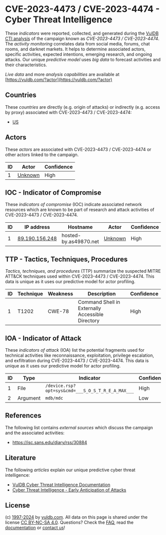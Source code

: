 # CVE-2023-4473 / CVE-2023-4474 - Cyber Threat Intelligence

These _indicators_ were reported, collected, and generated during the [VulDB CTI analysis](https://vuldb.com/?kb.cti) of the campaign known as _CVE-2023-4473 / CVE-2023-4474_. The _activity monitoring_ correlates data from social media, forums, chat rooms, and darknet markets. It helps to determine associated actors, specific activities, expected intentions, emerging research, and ongoing attacks. Our unique _predictive model_ uses _big data_ to forecast activities and their characteristics.

_Live data_ and more _analysis capabilities_ are available at [https://vuldb.com/?actor](https://vuldb.com/?actor)

## Countries

These _countries_ are directly (e.g. origin of attacks) or indirectly (e.g. access by proxy) associated with CVE-2023-4473 / CVE-2023-4474:

* [US](https://vuldb.com/?country.us)

## Actors

These _actors_ are associated with CVE-2023-4473 / CVE-2023-4474 or other actors linked to the campaign.

ID | Actor | Confidence
-- | ----- | ----------
1 | [Unknown](https://vuldb.com/?actor.unknown) | High

## IOC - Indicator of Compromise

These _indicators of compromise_ (IOC) indicate associated network resources which are known to be part of research and attack activities of CVE-2023-4473 / CVE-2023-4474.

ID | IP address | Hostname | Actor | Confidence
-- | ---------- | -------- | ----- | ----------
1 | [89.190.156.248](https://vuldb.com/?ip.89.190.156.248) | hosted-by.as49870.net | [Unknown](https://vuldb.com/?actor.unknown) | High

## TTP - Tactics, Techniques, Procedures

_Tactics, techniques, and procedures_ (TTP) summarize the suspected MITRE ATT&CK techniques used within CVE-2023-4473 / CVE-2023-4474. This data is unique as it uses our predictive model for actor profiling.

ID | Technique | Weakness | Description | Confidence
-- | --------- | -------- | ----------- | ----------
1 | T1202 | CWE-78 | Command Shell in Externally Accessible Directory | High

## IOA - Indicator of Attack

These _indicators of attack_ (IOA) list the potential fragments used for technical activities like reconnaissance, exploitation, privilege escalation, and exfiltration during CVE-2023-4473 / CVE-2023-4474. This data is unique as it uses our predictive model for actor profiling.

ID | Type | Indicator | Confidence
-- | ---- | --------- | ----------
1 | File | `/device.rsp?opt=sys&cmd=___S_O_S_T_R_E_A_MAX___` | High
2 | Argument | `mdb/mdc` | Low

## References

The following list contains _external sources_ which discuss the campaign and the associated activities:

* https://isc.sans.edu/diary/rss/30884

## Literature

The following _articles_ explain our unique predictive cyber threat intelligence:

* [VulDB Cyber Threat Intelligence Documentation](https://vuldb.com/?kb.cti)
* [Cyber Threat Intelligence - Early Anticipation of Attacks](https://www.scip.ch/en/?labs.20201022)

## License

(c) [1997-2024](https://vuldb.com/?kb.changelog) by [vuldb.com](https://vuldb.com/?kb.about). All data on this page is shared under the license [CC BY-NC-SA 4.0](https://creativecommons.org/licenses/by-nc-sa/4.0/). Questions? Check the [FAQ](https://vuldb.com/?kb.faq), read the [documentation](https://vuldb.com/?kb) or [contact us](https://vuldb.com/?contact)!
